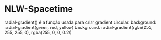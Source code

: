 # NLW-Spacetime
radial-gradient() é a função usada para criar gradient circular.
background: radial-gradient(green, red, yellow)
background: radial-gradient(rgba(255, 255, 255, 0), rgba(255, 0, 0, 0.2))
